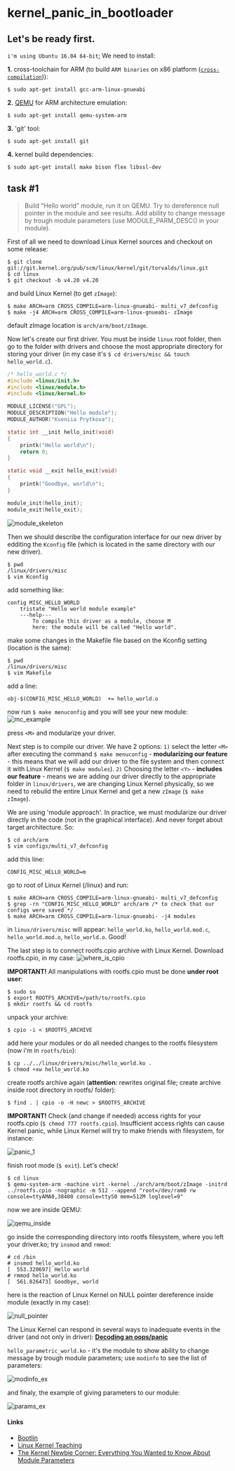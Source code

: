 # kernel_panic_in_bootloader

## Let's be ready first. 
`i'm using Ubuntu 16.04 64-bit`; We need to install:

**1.** cross-toolchain for ARM (to build `ARM binaries` on x86 platform ([`cross-compilation`](https://en.wikipedia.org/wiki/Cross_compiler))):
```
$ sudo apt-get install gcc-arm-linux-gnueabi
```
**2.** [QEMU](https://wiki.qemu.org/Main_Page) for ARM architecture emulation:
```
$ sudo apt-get install qemu-system-arm
```
**3.** 'git' tool:
```
$ sudo apt-get install git
```
**4.** kernel build dependencies:
```
$ sudo apt-get install make bison flex libssl-dev
```

## task #1
> Build “Hello world” module, run it on QEMU. Try to dereference null pointer in the module and see results.
Add ability to change message by  trough module parameters (use MODULE_PARM_DESC() in your module).

First of all we need to download Linux Kernel sources and checkout on some release:
```
$ git clone git://git.kernel.org/pub/scm/linux/kernel/git/torvalds/linux.git
$ cd linux
$ git checkout -b v4.20 v4.20
```

and build Linux Kernel (to get `zImage`): 
```
$ make ARCH=arm CROSS_COMPILE=arm-linux-gnueabi- multi_v7_defconfig
$ make -j4 ARCH=arm CROSS_COMPILE=arm-linux-gnueabi- zImage
```
default zImage location is `arch/arm/boot/zImage`.

Now let's create our first driver. You must be inside `linux` root folder, then go to the folder with drivers and choose the most appropriate directory for storing your driver (in my case it's `$ cd drivers/misc && touch hello_world.c`).
``` C
/* hello_world.c */
#include <linux/init.h>
#include <linux/module.h>
#include <linux/kernel.h>

MODULE_LICENSE("GPL");
MODULE_DESCRIPTION("Hello module");
MODULE_AUTHOR("Kseniia Prytkova");

static int __init hello_init(void)
{
	printk("Hello world\n");
	return 0;
}

static void __exit hello_exit(void)
{
	printk("Goodbye, world\n");
}

module_init(hello_init);
module_exit(hello_exit);
```
![module_skeleton](imgs/module_skeleton.png)

Then we should describe the configuration interface for our new driver by edditing the `Kconfig` file (which is located in the same directory with our new driver).
```
$ pwd
/linux/drivers/misc
$ vim Kconfig
```
add something like:
```
config MISC_HELLO_WORLD
	tristate "Hello world module example"
	---help---
		To compile this driver as a module, choose M
		here: the module will be called "Hello world".
```
make some changes in the Makefile file based on the Kconfig setting (location is the same):
```
$ pwd
/linux/drivers/misc
$ vim Makefile
```
add a line:
```
obj-$(CONFIG_MISC_HELLO_WORLD)	+= hello_world.o
```
now run `$ make menuconfig` and you will see your new module:
![mc_example](imgs/mc_example.png)

press `<M>` and modularize your driver.

Next step is to compile our driver. We have 2 options: `1)` select the letter `<M>` after executing the command `$ make menuconfig` - **modularizing our feature** - this means that we will add our driver to the file system and then connect it with Linux Kernel (`$ make modules`). `2)` Choosing the letter `<Y>` - **includes our feature** - means we are adding our driver directly to the appropriate folder in `linux/drivers`, we are changing Linux Kernel physically, so we need to rebuild the entire Linux Kernel and get a new `zImage` (`$ make zImage`).

We are using 'module approach'. In practice, we must modularize our driver directly in the code (not in the graphical interface). And never forget about target architecture. So:
```
$ cd arch/arm
$ vim configs/multi_v7_defconfig
```
add this line:
```
CONFIG_MISC_HELLO_WORLD=m
```
go to root of Linux Kernel (/linux) and run:
```
$ make ARCH=arm CROSS_COMPILE=arm-linux-gnueabi- multi_v7_defconfig
$ grep -rn "CONFIG_MISC_HELLO_WORLD" arch/arm /* to check that our configs were saved */
$ make ARCH=arm CROSS_COMPILE=arm-linux-gnueabi- -j4 modules
```
in `linux/drivers/misc` will appear: `hello_world.ko`, `hello_world.mod.c`, `hello_world.mod.o`, `hello_world.o`. Good!

The last step is to connect rootfs.cpio archive with Linux Kernel. Download rootfs.cpio, in my case:
![where_is_cpio](imgs/where_is_cpio.png)

**IMPORTANT!** All manipulations with rootfs.cpio must be done **under root user**: 
```
$ sudo su
$ export ROOTFS_ARCHIVE=/path/to/rootfs.cpio
$ mkdir rootfs && cd rootfs
```
unpack your archive:
```
$ cpio -i < $ROOTFS_ARCHIVE
```
add here your modules or do all needed changes to the rootfs filesystem (now i'm in `rootfs/bin`):
```
$ cp ../../linux/drivers/misc/hello_world.ko .
$ chmod +xw hello_world.ko 
```
create rootfs archive again (**attention**: rewrites original file; create archive inside root directory in rootfs/ folder):
```
$ find . | cpio -o -H newc > $ROOTFS_ARCHIVE
```
**IMPORTANT!** Check (and change if needed) access rights for your rootfs.cpio (`$ chmod 777 rootfs.cpio`). Insufficient access rights can cause Kernel panic, while Linux Kernel will try to make friends with filesystem, for instance:

![panic_1](imgs/panic_1.png)

finish root mode (`$ exit`).
Let's check!
```
$ cd linux
$ qemu-system-arm -machine virt -kernel ./arch/arm/boot/zImage -initrd ../rootfs.cpio -nographic -m 512 --append "root=/dev/ram0 rw console=ttyAMA0,38400 console=ttyS0 mem=512M loglevel=9"
```
now we are inside QEMU:

![qemu_inside](imgs/qemu_inside.png)

go inside the corresponding directory into rootfs filesystem, where you left your driver.ko; try `insmod` and `rmmod`:
```
# cd /bin
# insmod hello_world.ko 
[  553.320697] Hello world
# rmmod hello_world.ko 
[  561.826473] Goodbye, world
```
here is the reaction of Linux Kernel on NULL pointer dereference inside module (exactly in my case):

![null_pointer](imgs/null_pointer_dereference.png)

The Linux Kernel can respond in several ways to inadequate events in the driver (and not only in driver): [**Decoding an oops/panic**](https://linux-kernel-labs.github.io/master/lectures/debugging.html)

`hello_parametric_world.ko` - it's the module to show ability to change message by trough module parameters; use `modinfo` to see the list of parameters:

![modinfo_ex](imgs/modinfo_ex.png)

and finaly, the example of giving parameters to our module:

![params_ex](imgs/params_ex.png)

#### Links
* [Bootlin](https://elixir.bootlin.com/linux/latest/source)
* [Linux Kernel Teaching](https://linux-kernel-labs.github.io/master/index.html)
* [The Kernel Newbie Corner: Everything You Wanted to Know About Module Parameters](https://www.linux.com/learn/kernel-newbie-corner-everything-you-wanted-know-about-module-parameters)